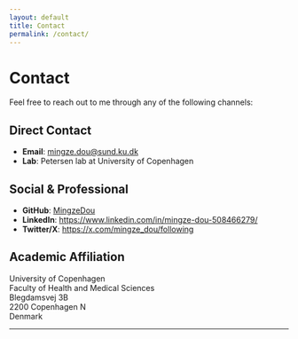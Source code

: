 ```yaml
---
layout: default
title: Contact
permalink: /contact/
---
```


# Contact

Feel free to reach out to me through any of the following channels:

## Direct Contact
- **Email**: [mingze.dou@sund.ku.dk](mailto:mingze.dou@sund.ku.dk)
- **Lab**: Petersen lab at University of Copenhagen

## Social & Professional
- **GitHub**: [MingzeDou](https://github.com/MingzeDou)
- **LinkedIn**: https://www.linkedin.com/in/mingze-dou-508466279/
- **Twitter/X**: https://x.com/mingze_dou/following

## Academic Affiliation
University of Copenhagen  
Faculty of Health and Medical Sciences  
Blegdamsvej 3B  
2200 Copenhagen N  
Denmark

---
